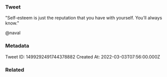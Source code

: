### Tweet
"Self-esteem is just the reputation that you have with yourself. You’ll always know."

@naval

### Metadata
Tweet ID: 1499292491744378882
Created At: 2022-03-03T07:56:00.000Z

### Related

